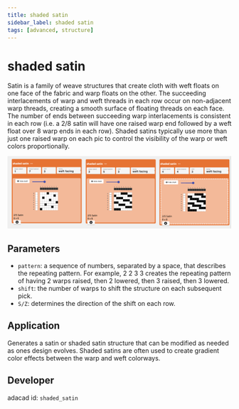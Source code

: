 ```yaml
---
title: shaded satin
sidebar_label: shaded satin
tags: [advanced, structure]
---
```

# shaded satin
Satin is a family of weave structures that create cloth with weft floats on one face of the fabric and warp floats on the other. The succeeding interlacements of warp and weft threads in each row occur on non-adjacent warp threads, creating a smooth surface of floating threads on each face. The number of ends between succeeding warp interlacements is consistent in each row (i.e. a 2/8 satin will have one raised warp end followed by a weft float over 8 warp ends in each row). Shaded satins typically use more than just one raised warp on each pic to control the visibility of the warp or weft colors proportionally. 

![file](./img/shaded_satin.png)


## Parameters
- `pattern`: a sequence of numbers, separated by a space, that describes the repeating pattern. For example, 2 2 3 3 creates the repeating pattern of having 2 warps raised, then 2 lowered, then 3 raised, then 3 lowered. 
- `shift`: the number of warps to shift the structure on each subsequent pick. 
- `S/Z`: determines the direction of the shift on each row.



## Application
Generates a satin or shaded satin structure that can be modified as needed as ones design evolves. Shaded satins are often used to create gradient color effects between the warp and weft colorways. 

## Developer
adacad id: `shaded_satin`
